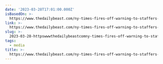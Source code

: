 ```yaml
---
date: '2023-03-28T17:01:00.000Z'
isBasedOn: >-
  https://www.thedailybeast.com/ny-times-fires-off-warning-to-staffers-after-trans-coverage-brouhaha?source=twitter&via=desktop
link: >-
  https://www.thedailybeast.com/ny-times-fires-off-warning-to-staffers-after-trans-coverage-brouhaha?source=twitter&via=desktop
slug: >-
  2023-03-28-httpswwwthedailybeastcomny-times-fires-off-warning-to-staffers-after-trans-coverage-brouhahasourcetwitterandviadesktop
tags:
  - media
title: >-
  https://www.thedailybeast.com/ny-times-fires-off-warning-to-staffers-after-trans-coverage-brouhaha?source=twitter&via=desktop
---
```



